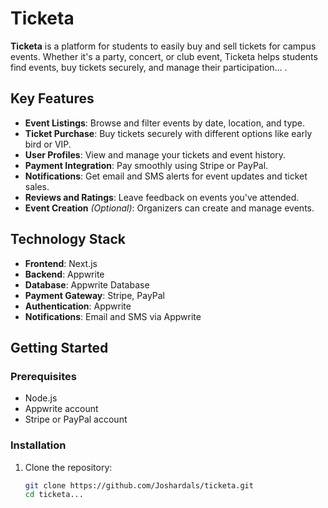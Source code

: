 # Ticketa

**Ticketa** is a platform for students to easily buy and sell tickets for campus events. Whether it's a party, concert, or club event, Ticketa helps students find events, buy tickets securely, and manage their participation... . 

## Key Features

- **Event Listings**: Browse and filter events by date, location, and type.
- **Ticket Purchase**: Buy tickets securely with different options like early bird or VIP.
- **User Profiles**: View and manage your tickets and event history.
- **Payment Integration**: Pay smoothly using Stripe or PayPal.
- **Notifications**: Get email and SMS alerts for event updates and ticket sales.
- **Reviews and Ratings**: Leave feedback on events you've attended.
- **Event Creation** *(Optional)*: Organizers can create and manage events.

## Technology Stack

- **Frontend**: Next.js
- **Backend**: Appwrite
- **Database**: Appwrite Database
- **Payment Gateway**: Stripe, PayPal
- **Authentication**: Appwrite
- **Notifications**: Email and SMS via Appwrite

## Getting Started

### Prerequisites

- Node.js
- Appwrite account
- Stripe or PayPal account

### Installation

1. Clone the repository:
   ```bash
   git clone https://github.com/Joshardals/ticketa.git
   cd ticketa...
